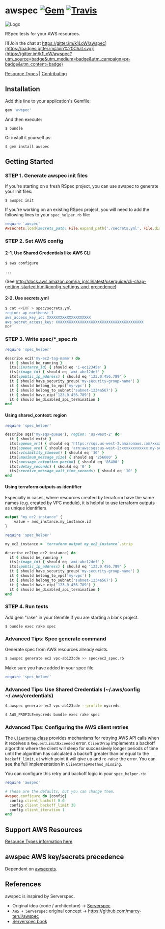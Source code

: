 # awspec [![Gem](https://img.shields.io/gem/v/awspec.svg)](https://rubygems.org/gems/awspec) [![Travis](https://img.shields.io/travis/k1LoW/awspec.svg)](https://travis-ci.org/k1LoW/awspec)

![Logo](./awspec-logo.png)

RSpec tests for your AWS resources.

[![Join the chat at https://gitter.im/k1LoW/awspec](https://badges.gitter.im/Join%20Chat.svg)](https://gitter.im/k1LoW/awspec?utm_source=badge&utm_medium=badge&utm_campaign=pr-badge&utm_content=badge)

[Resource Types](doc/resource_types.md) | [Contributing](doc/contributing.md)

## Installation

Add this line to your application's Gemfile:

```ruby
gem 'awspec'
```

And then execute:

    $ bundle

Or install it yourself as:

    $ gem install awspec

## Getting Started

### STEP 1. Generate awspec init files

If you're starting on a fresh RSpec project, you can use awspec to generate your init files:

    $ awspec init

If you're working on an existing RSpec project, you will need to add the following lines to your `spec_helper.rb` file:

```ruby
require 'awspec'
Awsecrets.load(secrets_path: File.expand_path('./secrets.yml', File.dirname(__FILE__)))
```

### STEP 2. Set AWS config

#### 2-1. Use Shared Credentials like AWS CLI

```sh
$ aws configure

...
```

(See http://docs.aws.amazon.com/ja_jp/cli/latest/userguide/cli-chap-getting-started.html#config-settings-and-precedence)

#### 2-2. Use secrets.yml

```sh
$ cat <<EOF > spec/secrets.yml
region: ap-northeast-1
aws_access_key_id: XXXXXXXXXXXXXXXXXXXX
aws_secret_access_key: XXXXXXXXXXXXXXXXXXXXXXXXXXXXXXXXXXXXXXXX
EOF
```

### STEP 3. Write spec/\*\_spec.rb

```ruby
require 'spec_helper'

describe ec2('my-ec2-tag-name') do
  it { should be_running }
  its(:instance_id) { should eq 'i-ec12345a' }
  its(:image_id) { should eq 'ami-abc12def' }
  its(:public_ip_address) { should eq '123.0.456.789' }
  it { should have_security_group('my-security-group-name') }
  it { should belong_to_vpc('my-vpc') }
  it { should belong_to_subnet('subnet-1234a567') }
  it { should have_eip('123.0.456.789') }
  it { should be_disabled_api_termination }
end
```

#### Using shared_context: region

```ruby
require 'spec_helper'

describe sqs('my-sqs-queue'), region: 'us-west-2' do
  it { should exist }
  its(:queue_url) { should eq 'https://sqs.us-west-2.amazonaws.com/xxxxxxxxxxxx/my-sqs-queue' }
  its(:queue_arn) { should eq 'arn:aws:sqs:us-west-2:xxxxxxxxxxxx:my-sqs-queue' }
  its(:visibility_timeout) { should eq '30' }
  its(:maximum_message_size) { should eq '256000' }
  its(:message_retention_period) { should eq '86400' }
  its(:delay_seconds) { should eq '0' }
  its(:receive_message_wait_time_seconds) { should eq '10' }
end
```

#### Using terraform outputs as identifier

Especially in cases, where resources created by terraform have the same names (e.g. created by VPC module), it is helpful to use terraform outputs as unique identifiers.

```terraform
output "my_ec2_instance" {
    value = aws_instance.my_instance.id
}
```

```ruby
require 'spec_helper'

my_ec2_instance = `terraform output my_ec2_instance`.strip

describe ec2(my_ec2_instance) do
  it { should be_running }
  its(:image_id) { should eq 'ami-abc12def' }
  its(:public_ip_address) { should eq '123.0.456.789' }
  it { should have_security_group('my-security-group-name') }
  it { should belong_to_vpc('my-vpc') }
  it { should belong_to_subnet('subnet-1234a567') }
  it { should have_eip('123.0.456.789') }
  it { should be_disabled_api_termination }
end
```

### STEP 4. Run tests
Add gem "rake" in your Gemfile if you are starting a blank project.

    $ bundle exec rake spec

### Advanced Tips: Spec generate command

Generate spec from AWS resources already exists.

```sh
$ awspec generate ec2 vpc-ab123cde >> spec/ec2_spec.rb
```

Make sure you have added in your spec file
```ruby
require 'spec_helper'
```

### Advanced Tips: Use Shared Credentials (~/.aws/config ~/.aws/credentials)

```sh
$ awspec generate ec2 vpc-ab123cde --profile mycreds
```

```sh
$ AWS_PROFILE=mycreds bundle exec rake spec
```

### Advanced Tips: Configuring the AWS client retries

The [`ClientWrap` class](https://github.com/k1LoW/awspec/blob/master/lib/awspec/helper/client_wrap.rb)
provides mechanisms for retrying AWS API calls when it receives a
`RequestLimitExceeded` error. `ClientWrap` implements a backoff algorithm
where the client will sleep for successively longer periods of time until the
algorithm has calculated a backoff greater than or equal to the
`backoff_limit`, at which point it will give up and re-raise the error. You
can see the full implementation in `ClientWrap#method_missing`.

You can configure this retry and backoff logic in your `spec_helper.rb`:

```ruby
require 'awspec'

# These are the defaults, but you can change them.
Awspec.configure do |config|
  config.client_backoff 0.0
  config.client_backoff_limit 30
  config.client_iteration 1
end
```

## Support AWS Resources

[Resource Types information here](doc/resource_types.md)

## awspec AWS key/secrets precedence

Dependent on [awsecrets](https://github.com/k1LoW/awsecrets#awsecrets-config-precedence).

## References

awspec is inspired by Serverspec.

- Original idea (code / architecture) -> [Serverspec](https://github.com/serverspec/serverspec)
- `AWS + Serverspec` original concept -> https://github.com/marcy-terui/awspec
- [Serverspec book](http://www.oreilly.co.jp/books/9784873117096/)
